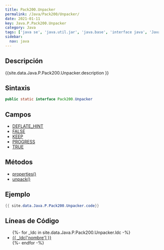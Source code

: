 ```yaml
---
title: Pack200.Unpacker
permalink: /Java/Pack200/Unpacker/
date: 2021-01-11
key: Java.P.Pack200.Unpacker
category: Java
tags: ['java se', 'java.util.jar', 'java.base', 'interface java', 'Java 1.5']
sidebar: 
  nav: java
---
```


## Descripción
{{site.data.Java.P.Pack200.Unpacker.description }}

## Sintaxis
~~~java
public static interface Pack200.Unpacker
~~~

## Campos
* [DEFLATE_HINT](/Java/Pack200/Unpacker/DEFLATE_HINT)
* [FALSE](/Java/Pack200/Unpacker/FALSE)
* [KEEP](/Java/Pack200/Unpacker/KEEP)
* [PROGRESS](/Java/Pack200/Unpacker/PROGRESS)
* [TRUE](/Java/Pack200/Unpacker/TRUE)

## Métodos
* [properties()](/Java/Pack200/Unpacker/properties)
* [unpack()](/Java/Pack200/Unpacker/unpack)

## Ejemplo
~~~java
{{ site.data.Java.P.Pack200.Unpacker.code}}
~~~

## Líneas de Código
<ul>
{%- for _ldc in site.data.Java.P.Pack200.Unpacker.ldc -%}
   <li>
       <a href="{{_ldc['url'] }}">{{ _ldc['nombre'] }}</a>
   </li>
{%- endfor -%}
</ul>

